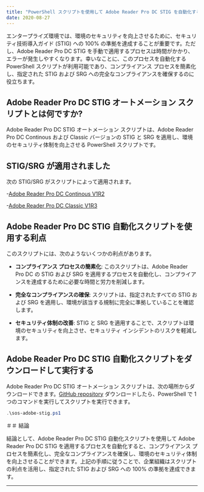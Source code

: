 ```yaml
---
title: "PowerShell スクリプトを使用して Adobe Reader Pro DC STIG を自動化する"
date: 2020-08-27
---
```


エンタープライズ環境では、環境のセキュリティを向上させるために、セキュリティ技術導入ガイド (STIG) への 100% の準拠を達成することが重要です。ただし、Adobe Reader Pro DC STIG を手動で適用するプロセスは時間がかかり、エラーが発生しやすくなります。幸いなことに、このプロセスを自動化する PowerShell スクリプトが利用可能であり、コンプライアンス プロセスを簡素化し、指定された STIG および SRG への完全なコンプライアンスを確保するのに役立ちます。

## Adobe Reader Pro DC STIG オートメーション スクリプトとは何ですか?

Adobe Reader Pro DC STIG オートメーション スクリプトは、Adobe Reader Pro DC Continous および Classic バージョンの STIG と SRG を適用し、環境のセキュリティ体制を向上させる PowerShell スクリプトです。

## STIG/SRG が適用されました

次の STIG/SRG がスクリプトによって適用されます。

-[Adobe Reader Pro DC Continous V1R2](https://dl.dod.cyber.mil/wp-content/uploads/stigs/zip/U_Adobe_Acrobat_Pro_DC_Classic_V1R3_STIG.zip)

-[Adobe Reader Pro DC Classic V1R3](https://dl.dod.cyber.mil/wp-content/uploads/stigs/zip/U_Adobe_Acrobat_Pro_DC_Continuous_V1R2_STIG.zip)

## Adobe Reader Pro DC STIG 自動化スクリプトを使用する利点

このスクリプトには、次のようないくつかの利点があります。

- **コンプライアンス プロセスの簡素化**: このスクリプトは、Adobe Reader Pro DC の STIG および SRG を適用するプロセスを自動化し、コンプライアンスを達成するために必要な時間と労力を削減します。

- **完全なコンプライアンスの確保**: スクリプトは、指定されたすべての STIG および SRG を適用し、環境が該当する規制に完全に準拠していることを確認します。

- **セキュリティ体制の改善**: STIG と SRG を適用することで、スクリプトは環境のセキュリティを向上させ、セキュリティ インシデントのリスクを軽減します。

## Adobe Reader Pro DC STIG 自動化スクリプトをダウンロードして実行する

Adobe Reader Pro DC STIG オートメーション スクリプトは、次の場所からダウンロードできます。[GitHub repository](https://github.com/simeononsecurity/Adobe-Reader-DC-STIG-Script) ダウンロードしたら、PowerShell で 1 つのコマンドを実行してスクリプトを実行できます。

```powershell
.\sos-adobe-stig.ps1
```

＃＃ 結論

結論として、Adobe Reader Pro DC STIG 自動化スクリプトを使用して Adobe Reader Pro DC STIG を適用するプロセスを自動化すると、コンプライアンス プロセスを簡素化し、完全なコンプライアンスを確保し、環境のセキュリティ体制を向上させることができます。上記の手順に従うことで、企業組織はスクリプトの利点を活用し、指定された STIG および SRG への 100% の準拠を達成できます。

____________